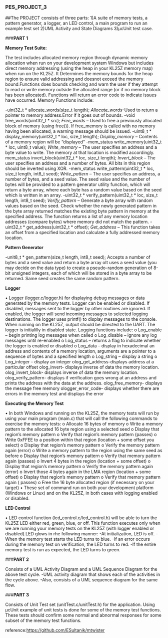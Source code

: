 ### PES_PROJECT_3
##The PROJECT consists of three parts:
1)A suite of memory tests, a pattern generator, a logger, an LED control, a main program to run an example test set
2)UML Activity and State Diagrams
3)μcUnit test case.

###**PART 1**

**Memory Test Suite:**

The test includes allocated memory region through dynamic memory allocation when run on your development system Windows  but includes direct memory addressing (using the heap in your KL25Z memory map) when run on the KL25Z.
It Determines the memory bounds for the heap region to ensure valid addressing and doesnot exceed the memory bound.Functions does bounds checking and warn the user if they attempt to read or write memory outside the allocated range (or if no memory block has been allocated). Functions will return an error code to indicate issues have occurred.
Memory Functions include:

-uint32_t * allocate_words(size_t length);
*Allocate_words*-Used to return a pointer to memory address.Error if it goes out of bounds.
-void free_words(uint32_t * src);
*Free_words* – Used to free a previously allocated block of memory (using free()). If free_memory is called with no memory having been allocated, a warning message should be issued.
-uint8_t * display_memory(uint32_t * loc, size_t length);
*Display_memory* – Contents of a memory region will be “displayed” 
-mem_status write_memory(uint32_t * loc, uint8_t value);
*Write_memory* – The user specifies an address and a byte value to write. The memory at that location is modified accordingly.
 mem_status invert_block(uint32_t * loc, size_t length);
*Invert_block* – The user specifies an address and a number of bytes. All bits in this region should be inverted using XOR.
-mem_status write_pattern(uint32_t * loc, size_t length, int8_t seed);
*Write_pattern* – The user specifies an address, a number of bytes, and a seed value. The seed value and the number of bytes will be provided to a pattern generator utility function, which will return a byte array, where each byte has a random value based on the seed which is written in an array.
-uint32_t * verify_pattern(uint32_t * loc, size_t length, int8_t seed);
*Verify_pattern* –  Generate a byte array with random values based on the seed. Check whether the newly generated pattern in the byte array returned matches the existing byte pattern in memory at the specified address. The function returns a list of any memory location addresses (compare bytes) where memory did not match the pattern.
-uint32_t * get_address(uint32_t * offset); 
*Get_address* – This function takes an offset from a specified location and calculate a fully addressed memory location.

**Pattern Generator**

-unit8_t * gen_pattern(size_t length, int8_t seed);
Accepts a number of bytes and a seed value and return a byte array
oIt uses a seed value (you may decide on the data type) to create a pseudo-random generation of 8-bit unsigned integers, each of which will be stored in a byte array to be returned. Same seed creates the same random pattern.

**Logger**

• Logger (logger.c/logger.h) for displaying debug messages or data generated by the memory tests. Logger can be enabled or disabled.
If disabled, messages sent to the logger by other routines are ignored. If enabled, the logger will send incoming messages to selected logging destinations.
The logger uses printf() to display messages to the console. When running on the KL25Z, output should be directed to the UART. The logger is initialilly in disabled state. Logging functions include:
o Log_enable – begin printing log messages when called
o Log_disable – ignore any log messages until re-enabled
o Log_status – returns a flag to indicate whether the logger is enabled or disabled
o Log_data – display in hexadecimal an address and contents of a memory location, arguments are a pointer to a sequence of bytes and a specified length
o Log_string – display a string
o Log_integer – display an integer
olog_get_address-displays address at a particular offset
olog_invert- displays inverse of data the memory location.
olog_invert_block- displays inverse of data the memory location.
olog_verify_pattern- displays if verification goes wrong at an address and prints the address with the data at the address.
olog_free_memory- displays the message free memory
ologger_error_code- displays whether there are errors in the memory test and displays the error 


**Executing the Memory Test**

• In both Windows and running on the KL25Z, the memory tests will run by using your main program (main.c) that will call the following commands to exercise the memory tests:
o Allocate 16 bytes of memory
o Write a memory pattern to the allocated 16 byte region using a selected seed
o Display that region’s memory pattern
o Verify that region’s memory pattern (passes)
o Write 0xFFEE to a position within that region (location + some offset you select)
o Display that region’s memory pattern
o Verify the memory pattern again (error)
o Write a memory pattern to the region using the same seed as before
o Display that region’s memory pattern
o Verify that memory pattern again (passes)
o Invert 4 bytes in the region (location + some offset)
o Display that region’s memory pattern
o Verify the memory pattern again (error)
o Invert those 4 bytes again in the LMA region (location + some offset)
o Display that region’s memory pattern
o Verify that memory pattern again ( passes)
o Free the 16 byte allocated region (if necessary on your target)
• These set of command run on both your development platform (Windows or Linux) and on the KL25Z, in both cases with logging enabled or disabled. 

**LED Control**

• LED control function (led_control.c/led_control.h) will be able to turn the KL25Z LED either red, green, blue, or off. This function executes only when we are running your memory tests on the KL25Z (with logger enabled or disabled).LED glows in rhe following manner:
-At initialization, LED is off.
-When the memory test starts the LED turns to blue.
-If an error occurs during the memory test on verification, the LED turns to red. 
-If the entire memory test is run as expected, the LED turns to green.

###**PART 2**

Consists of a UML Activity Diagram and a UML Sequence Diagram for the above test cycle.
-UML activity diagram that shows each of the activities in the cycle above. 
-Also, consists of a UML sequence diagram for the same flow. 

###**PART 3**

Consists of Unit Test set (unitTest.c/unitTest.h) for the application.
Using μcUnit example of unit tests is done for some of the memory test functions. These tests should confirm some normal and abnormal responses for some subset of the memory test functions.

reference:https://github.com/ESultanik/mtwister
